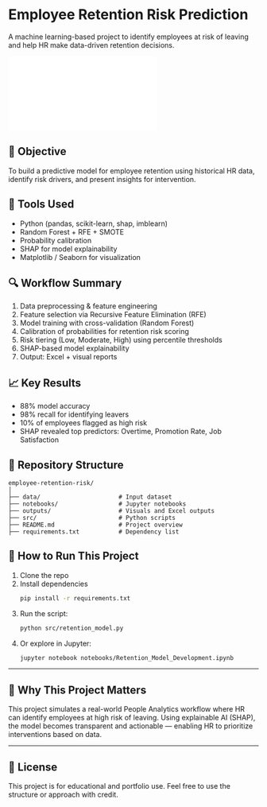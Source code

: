 # Employee Retention Risk Prediction
A machine learning-based project to identify employees at risk of leaving and help HR make data-driven retention decisions.

![Retention Risk Summary](outputs/Retention_Risk_Analysis_Output.pdf)

## 🧠 Objective
To build a predictive model for employee retention using historical HR data, identify risk drivers, and present insights for intervention.

## 🧰 Tools Used
- Python (pandas, scikit-learn, shap, imblearn)
- Random Forest + RFE + SMOTE
- Probability calibration
- SHAP for model explainability
- Matplotlib / Seaborn for visualization

## 🔍 Workflow Summary
1. Data preprocessing & feature engineering
2. Feature selection via Recursive Feature Elimination (RFE)
3. Model training with cross-validation (Random Forest)
4. Calibration of probabilities for retention risk scoring
5. Risk tiering (Low, Moderate, High) using percentile thresholds
6. SHAP-based model explainability
7. Output: Excel + visual reports

## 📈 Key Results
- 88% model accuracy
- 98% recall for identifying leavers
- 10% of employees flagged as high risk
- SHAP revealed top predictors: Overtime, Promotion Rate, Job Satisfaction

## 📂 Repository Structure
```
employee-retention-risk/
│
├── data/                      # Input dataset
├── notebooks/                 # Jupyter notebooks
├── outputs/                   # Visuals and Excel outputs
├── src/                       # Python scripts
├── README.md                  # Project overview
├── requirements.txt           # Dependency list
```

## 🚀 How to Run This Project

1. Clone the repo  
2. Install dependencies  
   ```bash
   pip install -r requirements.txt
   ```
3. Run the script:
   ```bash
   python src/retention_model.py
   ```
4. Or explore in Jupyter:
   ```bash
   jupyter notebook notebooks/Retention_Model_Development.ipynb
   ```

---

## 💼 Why This Project Matters

This project simulates a real-world People Analytics workflow where HR can identify employees at high risk of leaving. Using explainable AI (SHAP), the model becomes transparent and actionable — enabling HR to prioritize interventions based on data.

---

## 📜 License

This project is for educational and portfolio use. Feel free to use the structure or approach with credit.

